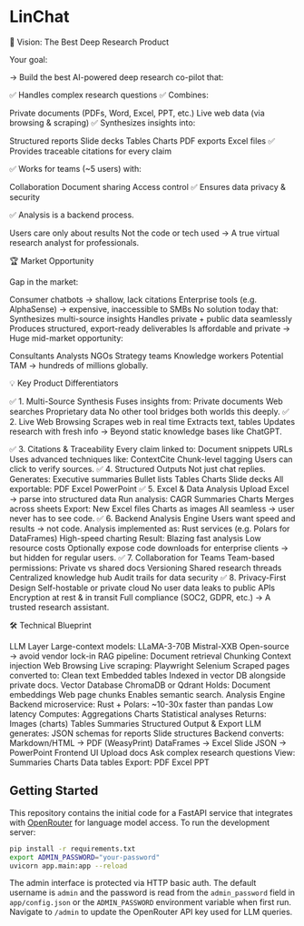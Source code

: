 # LinChat
🌟 Vision: The Best Deep Research Product

Your goal:

→ Build the best AI-powered deep research co-pilot that:

✅ Handles complex research questions
✅ Combines:

Private documents (PDFs, Word, Excel, PPT, etc.)
Live web data (via browsing & scraping)
✅ Synthesizes insights into:

Structured reports
Slide decks
Tables
Charts
PDF exports
Excel files
✅ Provides traceable citations for every claim

✅ Works for teams (~5 users) with:

Collaboration
Document sharing
Access control
✅ Ensures data privacy & security

✅ Analysis is a backend process.

Users care only about results
Not the code or tech used
→ A true virtual research analyst for professionals.

🏆 Market Opportunity

Gap in the market:

Consumer chatbots → shallow, lack citations
Enterprise tools (e.g. AlphaSense) → expensive, inaccessible to SMBs
No solution today that:
Synthesizes multi-source insights
Handles private + public data seamlessly
Produces structured, export-ready deliverables
Is affordable and private
→ Huge mid-market opportunity:

Consultants
Analysts
NGOs
Strategy teams
Knowledge workers
Potential TAM → hundreds of millions globally.

💡 Key Product Differentiators

✅ 1. Multi-Source Synthesis
Fuses insights from:
Private documents
Web searches
Proprietary data
No other tool bridges both worlds this deeply.
✅ 2. Live Web Browsing
Scrapes web in real time
Extracts text, tables
Updates research with fresh info
→ Beyond static knowledge bases like ChatGPT.

✅ 3. Citations & Traceability
Every claim linked to:
Document snippets
URLs
Uses advanced techniques like:
ContextCite
Chunk-level tagging
Users can click to verify sources.
✅ 4. Structured Outputs
Not just chat replies.
Generates:
Executive summaries
Bullet lists
Tables
Charts
Slide decks
All exportable:
PDF
Excel
PowerPoint
✅ 5. Excel & Data Analysis
Upload Excel → parse into structured data
Run analysis:
CAGR
Summaries
Charts
Merges across sheets
Export:
New Excel files
Charts as images
All seamless → user never has to see code.
✅ 6. Backend Analysis Engine
Users want speed and results → not code.
Analysis implemented as:
Rust services (e.g. Polars for DataFrames)
High-speed charting
Result:
Blazing fast analysis
Low resource costs
Optionally expose code downloads for enterprise clients → but hidden for regular users.
✅ 7. Collaboration for Teams
Team-based permissions:
Private vs shared docs
Versioning
Shared research threads
Centralized knowledge hub
Audit trails for data security
✅ 8. Privacy-First Design
Self-hostable or private cloud
No user data leaks to public APIs
Encryption at rest & in transit
Full compliance (SOC2, GDPR, etc.)
→ A trusted research assistant.

🛠 Technical Blueprint

LLM Layer
Large-context models:
LLaMA-3-70B
Mistral-XXB
Open-source → avoid vendor lock-in
RAG pipeline:
Document retrieval
Chunking
Context injection
Web Browsing
Live scraping:
Playwright
Selenium
Scraped pages converted to:
Clean text
Embedded tables
Indexed in vector DB alongside private docs.
Vector Database
ChromaDB or Qdrant
Holds:
Document embeddings
Web page chunks
Enables semantic search.
Analysis Engine
Backend microservice:
Rust + Polars:
~10-30x faster than pandas
Low latency
Computes:
Aggregations
Charts
Statistical analyses
Returns:
Images (charts)
Tables
Summaries
Structured Output & Export
LLM generates:
JSON schemas for reports
Slide structures
Backend converts:
Markdown/HTML → PDF (WeasyPrint)
DataFrames → Excel
Slide JSON → PowerPoint
Frontend UI
Upload docs
Ask complex research questions
View:
Summaries
Charts
Data tables
Export:
PDF
Excel
PPT

## Getting Started

This repository contains the initial code for a FastAPI service that integrates with [OpenRouter](https://openrouter.ai/) for language model access. To run the development server:

```bash
pip install -r requirements.txt
export ADMIN_PASSWORD="your-password"
uvicorn app.main:app --reload
```

The admin interface is protected via HTTP basic auth. The default username is `admin` and the password is read from the `admin_password` field in `app/config.json` or the `ADMIN_PASSWORD` environment variable when first run. Navigate to `/admin` to update the OpenRouter API key used for LLM queries.
